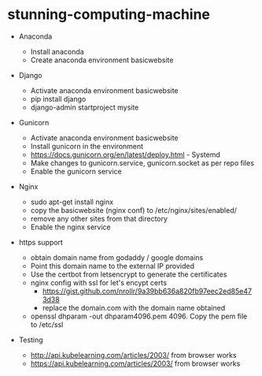 # stunning-computing-machine
 - Anaconda
   - Install anaconda
   - Create anaconda environment basicwebsite

 - Django
   - Activate anaconda environment basicwebsite
   - pip install django
   - django-admin startproject mysite

 - Gunicorn
   - Activate anaconda environment basicwebsite
   - Install gunicorn in the environment
   - https://docs.gunicorn.org/en/latest/deploy.html - Systemd
   - Make changes to gunicorn.service, gunicorn.socket as per repo files
   - Enable the gunicorn service

 - Nginx
   - sudo apt-get install nginx
   - copy the basicwebsite (nginx conf) to /etc/nginx/sites/enabled/
   - remove any other sites from that directory
   - Enable the nginx service

 - https support
   - obtain domain name from godaddy / google domains
   - Point this domain name to the external IP provided
   - Use the certbot from letsencrypt to generate the certificates
   - nginx config with ssl for let's encypt certs
     - https://gist.github.com/nrollr/9a39bb636a820fb97eec2ed85e473d38
     - replace the domain.com with the domain name obtained
   - openssl dhparam -out dhparam4096.pem 4096. Copy the pem file to /etc/ssl

 - Testing
   - http://api.kubelearning.com/articles/2003/ from browser works
   - https://api.kubelearning.com/articles/2003/ from browser works

